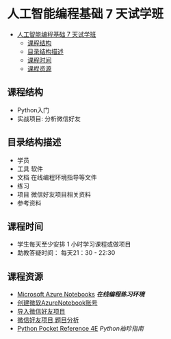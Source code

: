 # 人工智能编程基础 7 天试学班

<!-- TOC -->

- [人工智能编程基础 7 天试学班](#人工智能编程基础-7-天试学班)
    - [课程结构](#课程结构)
    - [目录结构描述](#目录结构描述)
    - [课程时间](#课程时间)
    - [课程资源](#课程资源)

<!-- /TOC -->


## 课程结构
- Python入门
- 实战项目: 分析微信好友

## 目录结构描述
- 学员      
- 工具      软件
- 文档      在线编程环境指导等文件 
- 练习        
- 项目       微信好友项目相关资料
- 参考资料    

## 课程时间
- 学生每天至少安排 1 小时学习课程或做项目
- 助教答疑时间： 每天21：30 - 22:30


## 课程资源
- [Microsoft Azure Notebooks](https://notebooks.azure.com/)  ***在线编程练习环境***
- [创建微软AzureNotebook账号](https://github.com/binliu-aipnd/aipnd-181016/blob/master/%E6%96%87%E6%A1%A3/1.%20%E5%88%9B%E5%BB%BA%E5%BE%AE%E8%BD%AFAzureNotebook%E8%B4%A6%E5%8F%B7.pdf)
- [导入微信好友项目](https://github.com/binliu-aipnd/aipnd-181016/blob/master/%E6%96%87%E6%A1%A3/2.%20%E5%AF%BC%E5%85%A5%E5%BE%AE%E4%BF%A1%E5%A5%BD%E5%8F%8B%E9%A1%B9%E7%9B%AE.pdf)
- [微信好友项目 题目分析](https://github.com/binliu-aipnd/aipnd-181016/blob/master/%E9%A1%B9%E7%9B%AE/MyWechatFriends-%E9%A2%98%E7%9B%AE%E5%88%86%E6%9E%90.pdf)
- [Python Pocket Reference 4E](https://github.com/binliu-aipnd/aipnd-181016/blob/master/%E5%8F%82%E8%80%83%E8%B5%84%E6%96%99/Python%20Pocket%20Reference%204E.pdf)   *Python袖珍指南*
